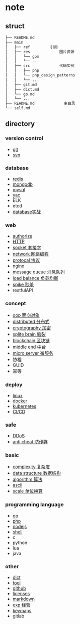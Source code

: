 # note  

## struct  
  
```bash
├── README.md  
├── main  
│   ├── ref         引用  
│   ├── res             图片资源  
│   │   └── gpm  
│   │   └── ...  
│   ├── src             代码实例  
│   │   ├── php  
│   │   └── php_design_patterns  
│   │   └── ...  
│   ├── git.md  
│   ├── dict.md  
│   └── go.md  
│   └── ...  
├── README.md             主目录  
└── self.md  
```  
  
## directory  
  
### version control  

- [git](main/git.md)  
- [svn](main/svn.md)  
  
### database  

- [redis](main/redis.md)  
- [mongodb](main/mongodb.md)  
- [mysql](main/mysql.md)  
- [yac](main/yac.md)  
- ELK
- etcd  
- [database实战](main/database.md)
  
### web  

- [authorize](main/auth.md)
- [HTTP](main/HTTP.md)  
- [socket 套接字](main/socket.md)  
- [network 网络编程](main/linux-network.md)  
- [protocal 协议](main/protocal.md)  
- [nginx](main/nginx.md)  
- [message queue 消息队列](main/mq.md)  
- [load balance 负载均衡](main/load-balance.md)  
- [spike 秒杀](main/spike.md)  
- restfulAPI

### concept

- [oop 面向对象](main/oop.md)  
- [distributed 分布式](main/distributed.md)  
- [cryptography 加密](main/crypt.md)  
- [splite brain 脑裂](main/splite-brain.md)  
- [blockchain 区块链](main/blockchain.md)  
- [middle end 中台](main/middle-end.md)  
- [micro server 微服务](main/ms.md)  
- 协程  
- GUID
- 幂等

### deploy  

- [linux](main/linux.md)  
- [docker](main/docker.md)  
- [kubernetes](main/k8s.md)  
- [CI/CD](main/cicd.md)  

### safe  

- [DDoS](main/ddos.md)  
- [anti cheat 防作弊](main/anti_cheat.md)  

### basic  

- [complexity 复杂度](main/complexity.md)  
- [data structure 数据结构](main/data-struct.md)  
- [algorithm 算法](main/algo.md)  
- [ascii](main/ascii.md)  
- [scale 单位换算](main/scale.md)  

### programming language  

- [go](main/go.md)  
- [php](main/php.md)  
- [nodejs](main/nodejs.md)  
- [shell](main/shell.md)  
- c  
- python  
- lua  
- java  
  
### other  

- [dict](main/dict.md)  
- [tool](main/tool.md)  
- [github](main/github.md)  
- [licenses](main/licenses.md)  
- [markdown](main/markdown.md)  
- [exp 经验](main/exp.md)  
- [keymaps](main/keymaps.md)  
- gitlab  
